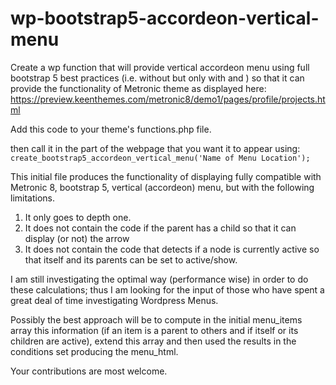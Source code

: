 # wp-bootstrap5-accordeon-vertical-menu
Create a wp function that will provide vertical accordeon menu using full bootstrap 5 best practices (i.e. without  but only with and ) so that it can provide the functionality of Metronic theme as displayed here: https://preview.keenthemes.com/metronic8/demo1/pages/profile/projects.html

Add this code to your theme's functions.php file.

then call it in the part of the webpage that you want it to appear using:
```create_bootstrap5_accordeon_vertical_menu('Name of Menu Location');``` 

This initial file produces the functionality of displaying fully compatible with Metronic 8, bootstrap 5, vertical (accordeon) menu, but with the following limitations.
1. It only goes to depth one.
2. It does not contain the code if the parent has a child so that it can display (or not) the arrow
3. It does not contain the code that detects if a node is currently active so that itself and its parents can be set to active/show.

I am still investigating the optimal way (performance wise) in order to do these calculations; thus I am looking for the input of those who have spent a great deal of time investigating Wordpress Menus.

Possibly the best approach will be to compute in the initial menu_items array this information (if an item is a parent to others and if itself or its children are active), extend this array and then used the results in the conditions set producing the menu_html. 

Your contributions are most welcome.
